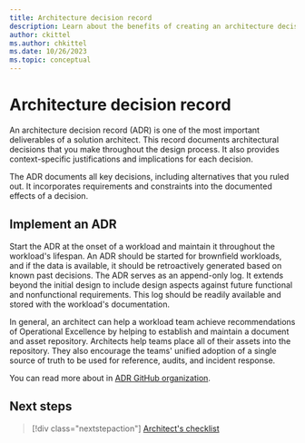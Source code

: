 ```yaml
---
title: Architecture decision record
description: Learn about the benefits of creating an architecture decision record in the design process to document decisions, justifications, and implications.
author: ckittel
ms.author: chkittel
ms.date: 10/26/2023
ms.topic: conceptual
---
```


# Architecture decision record

An architecture decision record (ADR) is one of the most important deliverables of a solution architect. This record documents architectural decisions that you make throughout the design process. It also provides context-specific justifications and implications for each decision.

The ADR documents all key decisions, including alternatives that you ruled out. It incorporates requirements and constraints into the documented effects of a decision.

## Implement an ADR

Start the ADR at the onset of a workload and maintain it throughout the workload's lifespan. An ADR should be started for brownfield workloads, and if the data is available, it should be retroactively generated based on known past decisions. The ADR serves as an append-only log. It extends beyond the initial design to include design aspects against future functional and nonfunctional requirements. This log should be readily available and stored with the workload's documentation.

In general, an architect can help a workload team achieve recommendations of Operational Excellence by helping to establish and maintain a document and asset repository. Architects help teams place all of their assets into the repository. They also encourage the teams' unified adoption of a single source of truth to be used for reference, audits, and incident response.

You can read more about in [ADR GitHub organization](https://adr.github.io/).

## Next steps

> [!div class="nextstepaction"]
> [Architect's checklist](checklist.md)
